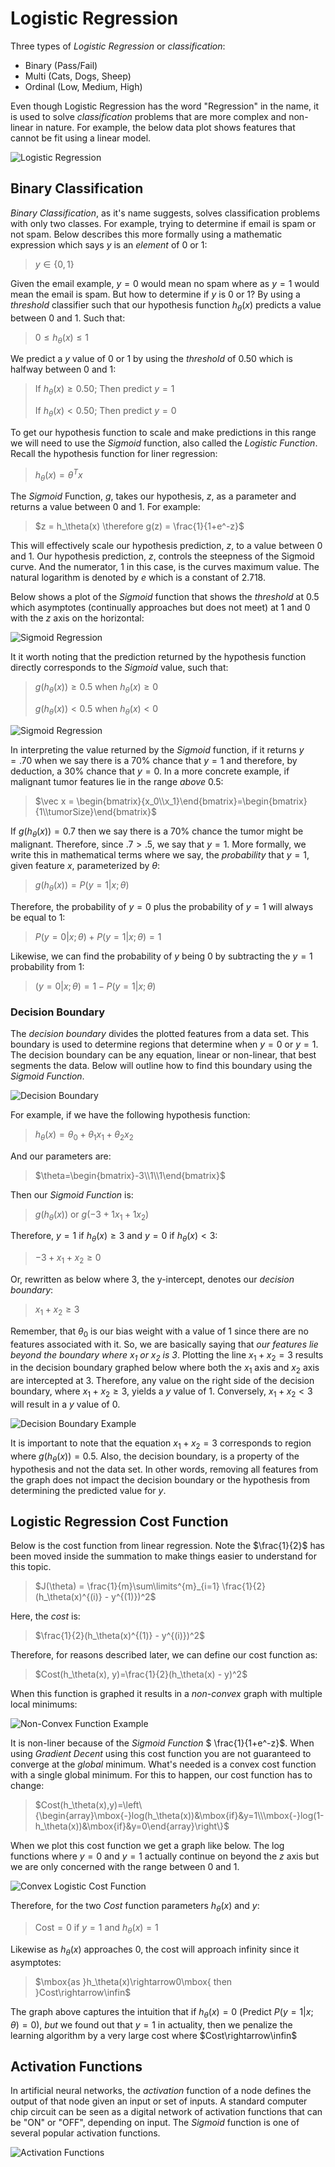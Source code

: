 # Logistic Regression

Three types of *Logistic Regression* or *classification*:

- Binary (Pass/Fail)
- Multi (Cats, Dogs, Sheep)
- Ordinal (Low, Medium, High)

Even though Logistic Regression has the word "Regression" in the name, it is used to solve *classification* problems that are more complex and non-linear in nature. For example, the below data plot shows features that cannot be fit using a linear model.

![Logistic Regression](../images/logistic-regression.png)

## Binary Classification

*Binary Classification*, as it's name suggests, solves classification problems with only two classes. For example, trying to determine if email is spam or not spam. Below describes this more formally using a mathematic expression which says $y$ is an *element* of $0$ or $1$:

> $y\in\{0,1\}$ 

Given the email example, $y=0$ would mean no spam where as $y=1$ would mean the email is spam. But how to determine if $y$ is $0$ or $1$? By using a *threshold* classifier such that our hypothesis function $h_\theta(x)$ predicts a value between $0$ and $1$. Such that:

> $0\le h_\theta(x)\le1$

We predict a $y$ value of $0$ or $1$ by using the *threshold* of $0.50$ which is halfway between $0$ and $1$:

> If $h_\theta(x)\ge  0.50$; Then predict $y=1$
>
> If $h_\theta(x)\lt  0.50$; Then predict $y=0$

To get our hypothesis function to scale and make predictions in this range we will need to use the *Sigmoid* function, also called the *Logistic Function*.  Recall the hypothesis function for liner regression:

> $h_\theta(x)= \theta^Tx$

The *Sigmoid* Function, $g$, takes our hypothesis, $z$, as a parameter and returns a value between $0$ and $1$. For example:

> $z = h_\theta(x) \therefore g(z) = \frac{1}{1+e^-z}$

This will effectively scale our hypothesis prediction, $z$, to a value between $0$ and $1$. Our hypothesis prediction, $z$, controls the steepness of the Sigmoid curve. And the numerator, $1$ in this case, is the curves maximum value. The natural logarithm is denoted by $e$ which is a constant of $2.718$.

Below shows a plot of the *Sigmoid* function that shows the *threshold* at $0.5$ which asymptotes (continually approaches but does not meet) at $1$ and $0$ with the $z$ axis on the horizontal:

![Sigmoid Regression](../images/sigmoid-function.png)

It it worth noting that the prediction returned by the hypothesis function directly corresponds to the *Sigmoid* value, such that:

> $g(h_\theta(x)) \ge 0.5$ when $h_\theta(x) \ge 0$
>
> $g(h_\theta(x)) \lt 0.5$ when $h_\theta(x) < 0$

![Sigmoid Regression](../images/sigmoid-function-h.png)

In interpreting the value returned by the *Sigmoid* function, if it returns $y = .70$ when we say there is a $70\%$ chance that $y=1$ and therefore, by deduction, a $30\%$ chance that $y=0$. In a more concrete example, if malignant tumor features  lie in the range *above* $0.5$:

> $\vec x = \begin{bmatrix}{x_0\\x_1}\end{bmatrix}=\begin{bmatrix}{1\\tumorSize}\end{bmatrix}$

If $g(h_\theta(x)) = 0.7$ then we say there is a $70\%$ chance the tumor might be malignant. Therefore, since  $.7 > .5$, we say that $y=1$. More formally, we write this in mathematical terms where we say, the *probability* that $y=1$, given feature $x$, parameterized by $\theta$:

> $g(h_\theta(x)) = P(y=1|x;\theta)$

Therefore, the probability of $y=0$ plus the probability of $y=1$ will always be equal to $1$:

> $P(y=0|x;\theta) + P(y=1|x;\theta)=1$

Likewise, we can find the probability of $y$ being $0$ by subtracting the $y=1$ probability from $1$:

> $(y=0|x;\theta)=1-P(y=1|x;\theta)$

### Decision Boundary

The *decision boundary* divides the plotted features from a data set. This boundary is used to determine regions that determine when $y=0$ or $y=1$. The decision boundary can be any equation, linear or non-linear, that best segments the data. Below will outline how to find this boundary using the *Sigmoid Function*.

![Decision Boundary](../images/decision-boundary.png)

For example, if we have the following hypothesis function:

> $h_\theta(x)=\theta_0+\theta_1x_1+\theta_2x_2$

And our parameters are:

> $\theta=\begin{bmatrix}-3\\1\\1\end{bmatrix}$

Then our *Sigmoid Function* is:

> $g(h_\theta(x))$ or $g(-3+1x_1+1x_2)$

Therefore, $y=1$ if $h_\theta(x)\ge3$ and $y=0$ if $h_\theta(x)\lt3$:

> $-3+x_1+x_2\ge0$

Or, rewritten as below where $3$, the y-intercept, denotes our *decision boundary*:

> $x_1 + x_2 \ge3$

Remember, that $\theta_0$ is our bias weight with a value of 1 since there are no features associated with it. So, we are basically saying that *our features lie beyond the boundary where $x_1$ or $x_2$ is 3*. Plotting the line $x_1 + x_2=3$ results in the decision boundary graphed below where both the $x_1$ axis and $x_2$ axis are intercepted at $3$. Therefore, any value on the right side of the decision boundary, where $x_1 + x_2 \ge3$, yields a $y$ value of $1$. Conversely, $x_1 + x_2 \lt3$ will result in a $y$ value of $0$.

![Decision Boundary Example](../images/decision-boundary-example.png)

It is important to note that the equation $x_1 + x_2=3$ corresponds to region where $g(h_\theta(x))=0.5$. Also, the decision boundary, is a property of the hypothesis and not the data set. In other words, removing all features from the graph does not impact the decision boundary or the hypothesis from determining the predicted value for $y$.

## Logistic Regression Cost Function

Below is the cost function from linear regression. Note the $\frac{1}{2}$ has been moved inside the summation to make things easier to understand for this topic.

> $J(\theta) = \frac{1}{m}\sum\limits^{m}_{i=1} \frac{1}{2}(h_\theta(x)^{(i)} - y^{(1)})^2$

Here, the *cost* is:

> $\frac{1}{2}(h_\theta(x)^{(1)} - y^{(i)})^2$

Therefore, for reasons described later, we can define our cost function as:

> $Cost(h_\theta(x), y)=\frac{1}{2}(h_\theta(x) - y)^2$

When this function is graphed it results in a *non-convex* graph with multiple local minimums: 

![Non-Convex Function Example](../images/non-convex-function.png)

It is non-liner because of the *Sigmoid Function* $ \frac{1}{1+e^-z}$. When using *Gradient Decent* using this cost function you are not guaranteed to converge at the *global* minimum. What's needed is a convex cost function with a single global minimum. For this to happen, our cost function has to change:

> $Cost(h_\theta(x),y)=\left\{\begin{array}\mbox{-}log(h_\theta(x))&\mbox{if}&y=1\\\mbox{-}log(1-h_\theta(x))&\mbox{if}&y=0\end{array}\right\}$

When we plot this cost function we get a graph like below. The log functions where $y=0$ and $y=1$ actually continue on beyond the $z$ axis but we are only concerned with the range between 0 and 1.

![Convex Logistic Cost Function](../images/logistic-regression-cost-function.png)

Therefore, for the two *Cost* function parameters $h_\theta(x)$ and $y$:

> $\mbox{Cost}=0\mbox{ if  }y=1\mbox{ and }h_\theta(x)=1$

Likewise as $h_\theta(x)$ approaches 0, the cost will approach infinity since it asymptotes:

> $\mbox{as }h_\theta(x)\rightarrow0\mbox{ then }Cost\rightarrow\infin$

The graph above captures the intuition that if $h_\theta(x)=0$ (Predict $P(y=1|x;\theta)=0$), *but* we found out that $y=1$ in actuality, then we penalize the learning algorithm by a very large cost where $Cost\rightarrow\infin$

## Activation Functions

In artificial neural networks, the *activation* function of a node defines the output of that node given an input or set of inputs. A standard computer chip circuit can be seen as a digital network of activation functions that can be "ON" or "OFF", depending on input. The *Sigmoid* function is one of several popular activation functions.

![Activation Functions](../images/activation-functions.png)